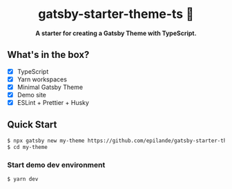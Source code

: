 <div align="center">
  <h1>gatsby-starter-theme-ts 🚀</h1>
</div>

<p align="center">
  <strong>A starter for creating a Gatsby Theme with TypeScript.</strong>
</p>

## What's in the box?

- [x] TypeScript
- [x] Yarn workspaces
- [x] Minimal Gatsby Theme
- [x] Demo site
- [x] ESLint + Prettier + Husky

## Quick Start

```sh
$ npx gatsby new my-theme https://github.com/epilande/gatsby-starter-theme-ts
$ cd my-theme
```

### Start demo dev environment

```sh
$ yarn dev
```
